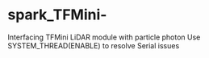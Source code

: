 # spark_TFMini-
Interfacing TFMini LiDAR module with particle photon
Use SYSTEM_THREAD(ENABLE) to resolve Serial issues 

